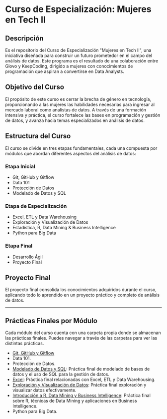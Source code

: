 # Curso de Especialización: Mujeres en Tech II

## Descripción
Es el repositorio del Curso de Especialización "Mujeres en Tech II", una iniciativa diseñada para construir un futuro prometedor en el campo del análisis de datos. Este programa es el resultado de una colaboración entre Glovo y KeepCoding, dirigido a mujeres con conocimientos de programación que aspiran a convertirse en Data Analysts.

## Objetivo del Curso
El propósito de este curso es cerrar la brecha de género en tecnología, proporcionando a las mujeres las habilidades necesarias para ingresar al mercado laboral como analistas de datos. A través de una formación intensiva y práctica, el curso fortalece las bases en programación y gestión de datos, y avanza hacia temas especializados en análisis de datos.

## Estructura del Curso
El curso se divide en tres etapas fundamentales, cada una compuesta por módulos que abordan diferentes aspectos del análisis de datos:

### Etapa Inicial
- Git, GitHub y Gitflow
- Data 101
- Protección de Datos
- Modelado de Datos y SQL

### Etapa de Especialización
- Excel, ETL y Data Warehousing
- Exploración y Visualización de Datos
- Estadística, R, Data Mining & Business Intelligence
- Python para Big Data

### Etapa Final
- Desarrollo Ágil
- Proyecto Final

## Proyecto Final
El proyecto final consolida los conocimientos adquiridos durante el curso, aplicando todo lo aprendido en un proyecto práctico y completo de análisis de datos.

---

## Prácticas Finales por Módulo

Cada módulo del curso cuenta con una carpeta propia donde se almacenan las prácticas finales. Puedes navegar a través de las carpetas para ver las distintas prácticas.

- [Git, GitHub y Gitflow](https://github.com/neiluz/keep-coding-git)
- Data 101.
- Protección de Datos.
- [Modelado de Datos y SQL](https://github.com/neiluz/keepcoding_glovo_bootcamp/tree/main/modelado_sql/practica_modelado): Práctica final de modelado de bases de datos y el uso de SQL para la gestión de datos.
- [Excel](https://github.com/neiluz/keepcoding_glovo_bootcamp/tree/main/excel): Práctica final relacionadas con Excel, ETL y Data Warehousing.
- [Exploración y Visualización de Datos](https://github.com/neiluz/keepcoding_glovo_bootcamp/tree/main/exploración_Visualización_de_datos): Práctica final exploración y visualizar datos efectivamente.
- [Introducción a R, Data Mining y Business Intelligence](https://github.com/neiluz/keepcoding_glovo_bootcamp/tree/main/introducción_R_data_mining_bi): Práctica final sobre R, técnicas de Data Mining y aplicaciones en Business Intelligence.
- Python para Big Data.
